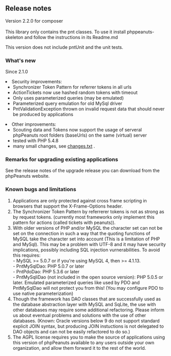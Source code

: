 <!DOCTYPE HTML PUBLIC "-//W3C//DTD HTML 3.2//EN">
<HTML>

<HEAD>
	<META HTTP-EQUIV="Content-Type" CONTENT="text/html;CHARSET=iso-8859-1">
	<TITLE>phpPeanuts release notes</TITLE>
</HEAD>

<BODY>

<H2>Release notes</H2>
<P>Version 2.2.0 for composer<BR>
<BR>
This library only contains the pnt classes. To use it install phppeanuts-skeleton and follow the instructions in its Readme.md</P>

<P>This version does not include pntUnit and the unit tests. 
<H3>What's new</H3>

<P>Since 2.1.0</P>
	<li>Security improvements:
	<ul>
		<li>Synchronizer Token Pattern for referrer tokens in all urls
		<li>ActionTickets now use hashed random tokens with timeout
		<li>Only uses parameterized queries (may be emulated)
		<li>Parameterized query emulation for old MySql driver
		<li>PntValidationException thrown on invalid request data that should never be produced by applications
	</ul>
	<li>Other improvements:
	<ul>
		<li>Scouting data and Tokens now support the usage of serveral phpPeanuts root folders (baseUrls) on the same (virtual) server
		<li>tested with PHP 5.4.8
		<LI>many small changes, see <A HREF="changes.txt">changes.txt</A> .
	</ul>
</UL>

<H3>Remarks for upgrading existing applications</H3>
<p>See the release notes of the upgrade release you can download from the phpPeanuts website.</p>

<H3>Known bugs and limitations</H3>

<OL>
	<li>Applications are only protected against cross frame scripting in browsers that support the X-Frame-Options header. 
	<li>The Synchronizer Token Pattern by referrerer tokens is not as strong as by request tokens. (currently
	most frameworks only implement this pattern for actions (called tickets with peanuts)). 
	<li>With older versions of PHP and/or MySQL the character set can not be set on the connection in such a way that the 
		quoting functions of MySQL take the character set into account (This is a limitation of PHP and MySql). 
		This may be a problem with UTF-8 and it may 
		have security implications, possibly including SQL injection vurnerabilities. To avoid this requires:<br>
		- MySQL >= 5.0.7 or if you're using MySQL 4, then >= 4.1.13.<br>
		- PntMySqlDao: PHP 5.0.7 or later<br>
		- PntPdoDao: PHP 5.3.6 or later<br>
		- PntMySqliDao (not included in the open source version): PHP 5.0.5 or later.
		Emulated parameterized queries like used by PDO and PntMySqlDao will not protect you from this! (You may configure
		PDO to use native parameterization)
	<li>Though the framework has DAO classes that are successfully used as the database abstraction layer with MySQL
	and SqLite, the use with other databases may require some additional refactoring. Please inform us about eventual
	problems and solutions with the use of other databases. (Known: Oracle versions below 9 do not support standard
	explicit JOIN syntax, but producing JOIN instuctions is not delegated to DAO objects and can not be easily refactored
	to do so.)
	<li>The AGPL license requires you to make the source of applications using this version
	of phpPeanuts available to any users outside your own organization, and allow them forward
	it to the rest of the world. 
</OL>


</BODY>

</HTML>